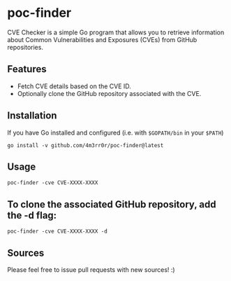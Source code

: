 # poc-finder
CVE Checker is a simple Go program that allows you to retrieve information about Common Vulnerabilities and Exposures (CVEs) from GitHub repositories.

## Features
- Fetch CVE details based on the CVE ID.
- Optionally clone the GitHub repository associated with the CVE.

 
## Installation
If you have Go installed and configured (i.e. with `$GOPATH/bin` in your `$PATH`)

```
go install -v github.com/4m3rr0r/poc-finder@latest
```
## Usage

```
poc-finder -cve CVE-XXXX-XXXX
```

## To clone the associated GitHub repository, add the -d flag:

```
poc-finder -cve CVE-XXXX-XXXX -d
```
## Sources

Please feel free to issue pull requests with new sources! :)
